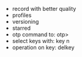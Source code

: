 * record with better quality
* profiles
* versioning
* starred
* otp command to: otp>
* select keys with: key n
* operation on key: delkey


